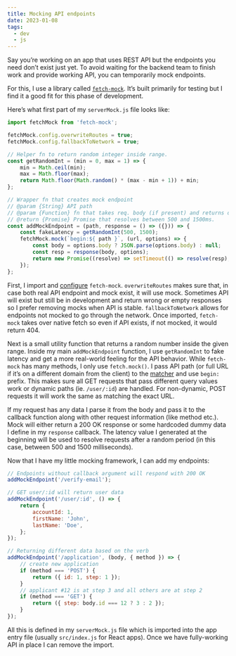 ```yaml
---
title: Mocking API endpoints
date: 2023-01-08
tags:
  - dev
  - js
---
```


Say you’re working on an app that uses REST API but the endpoints you need don’t exist just yet. To avoid waiting for the backend team to finish work and provide working API, you can temporarily mock endpoints.

For this, I use a library called [`fetch-mock`](https://www.wheresrhys.co.uk/fetch-mock/). It’s built primarily for testing but I find it a good fit for this phase of development.

Here’s what first part of my `serverMock.js` file looks like:

```js
import fetchMock from 'fetch-mock';

fetchMock.config.overwriteRoutes = true;
fetchMock.config.fallbackToNetwork = true;

// Helper fn to return random integer inside range.
const getRandomInt = (min = 0, max = 1) => {
    min = Math.ceil(min);
    max = Math.floor(max);
    return Math.floor(Math.random() * (max - min + 1)) + min;
};

// Wrapper fn that creates mock endpoint
// @param {String} API path
// @param {Function} fn that takes req. body (if present) and returns desired response.
// @return {Promise} Promise that resolves between 500 and 1500ms.
const addMockEndpoint = (path, response = () => ({})) => {
    const fakeLatency = getRandomInt(500, 1500);
    fetchMock.mock(`begin:${ path }`, (url, options) => {
        const body = options.body ? JSON.parse(options.body) : null;
        const resp = response(body, options);
        return new Promise((resolve) => setTimeout(() => resolve(resp), fakeLatency));
    });
};
```

First, I import and [configure](https://www.wheresrhys.co.uk/fetch-mock/#usageconfiguration) `fetch-mock`. `overwriteRoutes` makes sure that, in case both real API endpoint and mock exist, it will use mock. Sometimes API will exist but still be in development and return wrong or empty responses so I prefer removing mocks when API is stable. `fallbackToNetwork` allows for endpoints not mocked to go through the network. Once imported, `fetch-mock` takes over native fetch so even if API exists, if not mocked, it would return 404.

Next is a small utility function that returns a random number inside the given range. Inside my main `addMockEndpoint` function, I use `getRandomInt` to fake latency and get a more real-world feeling for the API behavior. While `fetch-mock` has many methods, I only use `fetch.mock()`. I pass API path (or full URL if it’s on a different domain from the client) to the [matcher](https://www.wheresrhys.co.uk/fetch-mock/#api-mockingmock_matcher) and use `begin:` prefix. This makes sure all GET requests that pass different query values work or dynamic paths (ie. `/user/:id`) are handled. For non-dynamic, POST requests it will work the same as matching the exact URL.

If my request has any data I parse it from the body and pass it to the callback function along with other request information (like method etc.). Mock will either return a 200 OK response or some hardcoded dummy data I define in my `response` callback. The latency value I generated at the beginning will be used to resolve requests after a random period (in this case, between 500 and 1500 milliseconds).

Now that I have my little mocking framework, I can add my endpoints:

```js
// Endpoints without callback argument will respond with 200 OK
addMockEndpoint('/verify-email');

// GET user/:id will return user data
addMockEndpoint('/user/:id', () => {
    return {
        accountId: 1,
        firstName: 'John',
        lastName: 'Doe',
    };
});

// Returning different data based on the verb
addMockEndpoint('/application', (body, { method }) => {
    // create new application
    if (method === 'POST') {
        return ({ id: 1, step: 1 });
    }
    // applicant #12 is at step 3 and all others are at step 2
    if (method === 'GET') {
        return ({ step: body.id === 12 ? 3 : 2 });
    }
});
```

All this is defined in my `serverMock.js` file which is imported into the app entry file (usually `src/index.js` for React apps). Once we have fully-working API in place I can remove the import.
